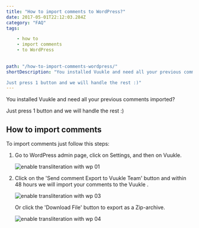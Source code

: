 ```yaml
---
title: "How to import comments to WordPress?"
date: 2017-05-01T22:12:03.284Z
category: "FAQ"
tags:

    - how to
    - import comments
    - to WordPress
   
   
path: "/how-to-import-comments-wordpress/"
shortDescription: "You installed Vuukle and need all your previous comments imported?

Just press 1 button and we will handle the rest :)"
---
```


You installed Vuukle and need all your previous comments imported?

Just press 1 button and we will handle the rest :)

## How to import comments

To import comments just follow this steps:

1. Go to WordPress admin page, click on Settings, and then on Vuukle.

   ![enable transliteration with wp 01](/img/how-to-import-comments-wordpress-img-1.jpg)

2. Click on the 'Send comment Export to Vuukle Team' button and within 48 hours we will import your comments to the Vuukle .

   ![enable transliteration with wp 03](/img/how-to-import-comments-wordpress-img-3.jpg)

   Or click the 'Download File' button to export as a Zip-archive.

   ![enable transliteration with wp 04](/img/how-to-import-comments-wordpress-img-4.jpg)

   ​
